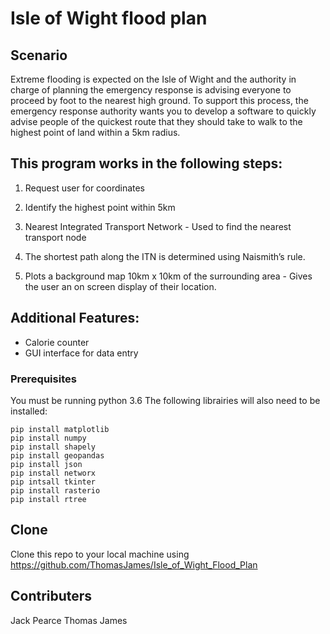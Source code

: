 

# Isle of Wight flood plan 

## Scenario
Extreme flooding is expected on the Isle of Wight and the authority in charge
of planning the emergency response is advising everyone to proceed by foot to
the nearest high ground.
To support this process, the emergency response authority wants you to develop
a software to quickly advise people of the quickest route that they should take
to walk to the highest point of land within a 5km radius.

## This program works in the following steps:

1. Request user for coordinates 

2. Identify the highest point within 5km

3. Nearest Integrated Transport Network - Used to find the nearest transport node

4. The shortest path along the ITN is determined using Naismith’s rule.

5. Plots a background map 10km x 10km of the surrounding area - Gives the user an on screen display of their location. 

## Additional Features:

- Calorie counter 
- GUI interface for data entry 

### Prerequisites

You must be running python 3.6
The following librairies will also need to be installed: 
```
pip install matplotlib
pip install numpy
pip install shapely
pip install geopandas
pip install json
pip install networx
pip intsall tkinter
pip install rasterio 
pip install rtree 
```
## Clone
Clone this repo to your local machine using https://github.com/ThomasJames/Isle_of_Wight_Flood_Plan

## Contributers 
Jack Pearce 
Thomas James




